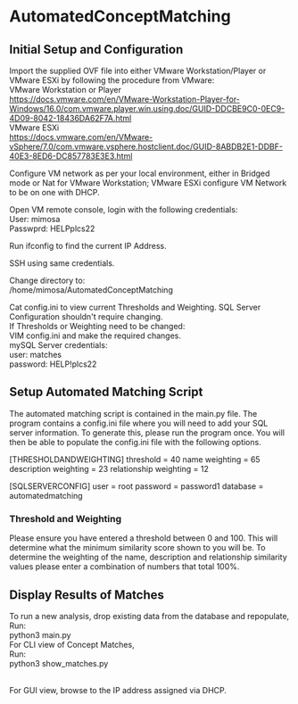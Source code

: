 # AutomatedConceptMatching

<h2>Initial Setup and Configuration</h2>

Import the supplied OVF file into either VMware Workstation/Player or VMware ESXi by following the procedure from VMware:
<br>VMware Workstation or Player
<br>https://docs.vmware.com/en/VMware-Workstation-Player-for-Windows/16.0/com.vmware.player.win.using.doc/GUID-DDCBE9C0-0EC9-4D09-8042-18436DA62F7A.html
<br>VMware ESXi
<br>https://docs.vmware.com/en/VMware-vSphere/7.0/com.vmware.vsphere.hostclient.doc/GUID-8ABDB2E1-DDBF-40E3-8ED6-DC857783E3E3.html

Configure VM network as per your local environment, either in Bridged mode or Nat for VMware Workstation; VMware ESXi configure VM Network to be on one with DHCP.

Open VM remote console, login with the following credentials:
<br>User: mimosa
<br>Passwprd: HELPplcs22

Run ifconfig to find the current IP Address.

SSH using same credentials.

Change directory to:
<br>/home/mimosa/AutomatedConceptMatching

Cat config.ini to view current Thresholds and Weighting. SQL Server Configuration shouldn't require changing.
<br>If Thresholds or Weighting need to be changed:
<br>VIM config.ini and make the required changes.
<br>mySQL Server credentials:
<br>user: matches
<br>password: HELP!plcs22

<h2>Setup Automated Matching Script</h1>
The automated matching script is contained in the main.py file. The program contains a config.ini file where you will need to add your SQL server information.
To generate this, please run the program once. You will then be able to populate the config.ini file with the following options.

[THRESHOLDANDWEIGHTING]
threshold = 40
name weighting = 65
description weighting = 23
relationship weighting = 12

[SQLSERVERCONFIG]
user = root
password = password1
database = automatedmatching

<h3>Threshold and Weighting</h3>
Please ensure you have entered a threshold between 0 and 100. This will determine what the minimum similarity score shown to you will be.
To determine the weighting of the name, description and relationship similarity values please enter a combination of numbers that total 100%.

<h2>Display Results of Matches</h2>
To run a new analysis, drop existing data from the database and repopulate,
<br>Run:
<br>python3 main.py
<br>
For CLI view of Concept Matches,
<br>Run:
<br>python3 show_matches.py

<br>For GUI view, browse to the IP address assigned via DHCP.
